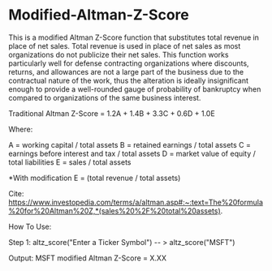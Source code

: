 # Modified-Altman-Z-Score

This is a modified Altman Z-Score function that substitutes total revenue in place of net sales. Total revenue is used in place of net sales as most organizations do not publicize their net sales. This function works particularly well for defense contracting organizations where discounts, returns, and allowances are not a large part of the business due to the contractual nature of the work, thus the alteration is ideally insignificant enough to provide a well-rounded gauge of probability of bankruptcy when compared to organizations of the same business interest.

Traditional Altman Z-Score
= 1.2A + 1.4B + 3.3C + 0.6D + 1.0E

Where:

A = working capital / total assets
B = retained earnings / total assets
C = earnings before interest and tax / total assets
D = market value of equity / total liabilities
E = sales / total assets

*With modification E = (total revenue / total assets)

Cite: 
https://www.investopedia.com/terms/a/altman.asp#:~:text=The%20formula%20for%20Altman%20Z,*(sales%20%2F%20total%20assets).

How To Use:

Step 1: altz_score("Enter a Ticker Symbol") -- > altz_score("MSFT")

Output: MSFT modified Altman Z-Score = X.XX
